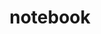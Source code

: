 ---
layout: smileys&emotion
title: notebook
emoji: notebook
permalink: 📓.html
image: assets/img/3moji/notebook.png
---